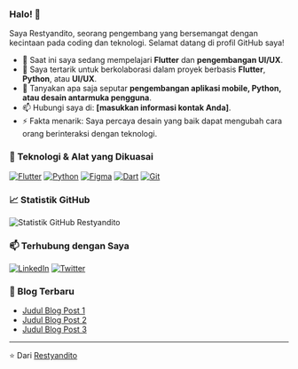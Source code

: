 ### Halo! 👋

Saya Restyandito, seorang pengembang yang bersemangat dengan kecintaan pada coding dan teknologi. Selamat datang di profil GitHub saya!

- 🌱 Saat ini saya sedang mempelajari **Flutter** dan **pengembangan UI/UX**.
- 👯 Saya tertarik untuk berkolaborasi dalam proyek berbasis **Flutter**, **Python**, atau **UI/UX**.
- 💬 Tanyakan apa saja seputar **pengembangan aplikasi mobile, Python, atau desain antarmuka pengguna**.
- 📫 Hubungi saya di: **[masukkan informasi kontak Anda]**.
- ⚡ Fakta menarik: Saya percaya desain yang baik dapat mengubah cara orang berinteraksi dengan teknologi.

### 🔧 Teknologi & Alat yang Dikuasai

[![Flutter](https://img.shields.io/badge/-Flutter-black?style=flat-square&logo=flutter)](https://flutter.dev)
[![Python](https://img.shields.io/badge/-Python-black?style=flat-square&logo=python)](https://www.python.org)
[![Figma](https://img.shields.io/badge/-Figma-black?style=flat-square&logo=figma)](https://www.figma.com)
[![Dart](https://img.shields.io/badge/-Dart-black?style=flat-square&logo=dart)](https://dart.dev)
[![Git](https://img.shields.io/badge/-Git-black?style=flat-square&logo=git)](https://git-scm.com)

### 📈 Statistik GitHub

![Statistik GitHub Restyandito](https://github-readme-stats.vercel.app/api?username=Restyandito&show_icons=true&theme=radical)

### 📫 Terhubung dengan Saya

[![LinkedIn](https://img.shields.io/badge/-LinkedIn-black?style=flat-square&logo=linkedin)](https://www.linkedin.com/in/Restyandito/)
[![Twitter](https://img.shields.io/badge/-Twitter-black?style=flat-square&logo=twitter)](https://twitter.com/Restyandito)

### 📝 Blog Terbaru

<!-- BLOG-POST-LIST:START -->
- [Judul Blog Post 1](#)
- [Judul Blog Post 2](#)
- [Judul Blog Post 3](#)
<!-- BLOG-POST-LIST:END -->

---

⭐️ Dari [Restyandito](https://github.com/Restyandito)
